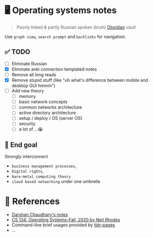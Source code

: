 # 🖥️ Operating systems notes

> Poorly linked & partly Russian spoken (bruh) [Obsidian](https://www.obsidian.net/) vault

Use `graph view`, `search prompt` and `backlinks` for navigation. 

## ✅ TODO
- [ ] Eliminate Russian
- [x] Eliminate anki connection templated notes
- [ ] Remove all long reads
- [x] Remove stupid stuff (like "uh what's difference between mobile and desktop GUI hmmm")
- [ ] Add new theory
	- [ ] memory
	- [ ] basic network concepts
	- [ ] common networks architecture
	- [ ] active directory architecture
	- [ ] setup / deploy / OS (server OS)
	- [ ] security
	- [ ] a lot of …😭
## 🎯 End goal
Strongly interconnect 
- `business management processes`,
- `Digital rights`,
- `bare-metal computing theory` 
- `cloud based networking` 
under one umbrella

# 🔖 References
- [Darshan Chaudhary's notes](https://github.com/darshanime/notes)
- [CS 134: Operating Systems-Fall, 2020 by Neil Rhodes](https://youtube.com/playlist?list=PL2Yggtk_pK6-R9ehjj0AoTnWrNOLChuld)
- Command-line brief usages provided by [tldr-pages](https://github.com/tldr-pages/tldr)
- …
